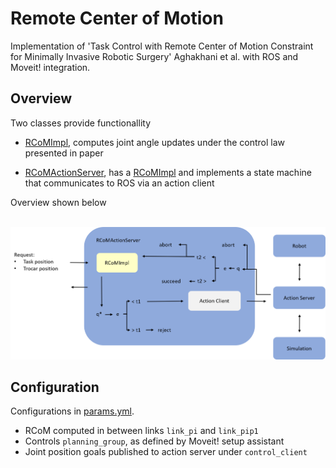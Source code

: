 # Remote Center of Motion
Implementation of 'Task Control with Remote Center of Motion Constraint for Minimally Invasive Robotic Surgery' Aghakhani et al. with ROS and Moveit! integration. 

## Overview
Two classes provide functionallity

 - [RCoMImpl](rcom_impl/include/rcom_impl/rcom_impl.h), computes joint angle updates under the control law presented in paper

 - [RCoMActionServer](rcom_impl/include/rcom_impl/rcom_action_server.h), has a [RCoMImpl](rcom_impl/include/rcom_impl/rcom_impl.h) and implements a state machine that communicates to ROS via an action client

Overview shown below

<br/>
<img src="img/rcom_overview.png" width="800"/>

## Configuration
Configurations in [params.yml](rcom_impl/config/params.yml).

 - RCoM computed in between links `link_pi` and `link_pip1`
 - Controls `planning_group`, as defined by Moveit! setup assistant
 - Joint position goals published to action server under `control_client`
